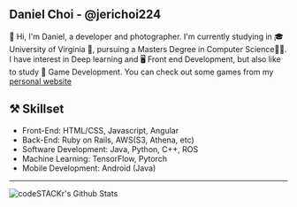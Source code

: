 ## Daniel Choi - @jerichoi224
👋 Hi, I'm Daniel, a developer and photographer. I'm currently studying in 🎓 University of Virginia 🏫, pursuing a Masters Degree in Computer Science👨‍💻. I have interest in Deep learning and 🖥 Front end Development, but also like to study 👾 Game Development. You can check out some games from my [personal website](http://daniel-choi.com)

## ⚒ Skillset 
- Front-End: HTML/CSS, Javascript, Angular
- Back-End: Ruby on Rails, AWS(S3, Athena, etc)
- Software Development: Java, Python, C++, ROS
- Machine Learning: TensorFlow, Pytorch
- Mobile Development: Android (Java)

---

<img align="left" alt="codeSTACKr's Github Stats" src="https://github-readme-stats.vercel.app/api?username=jerichoi224&show_icons=true&hide_border=true" />
